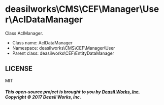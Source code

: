 deasilworks\CMS\CEF\Manager\User\AclDataManager
===============

Class AclManager.




* Class name: AclDataManager
* Namespace: deasilworks\CMS\CEF\Manager\User
* Parent class: deasilworks\CEF\EntityDataManager









## LICENSE

MIT

##### This open-source project is brought to you by [Deasil Works, Inc.](http://deasil.works/) Copyright &copy; 2017 Deasil Works, Inc.